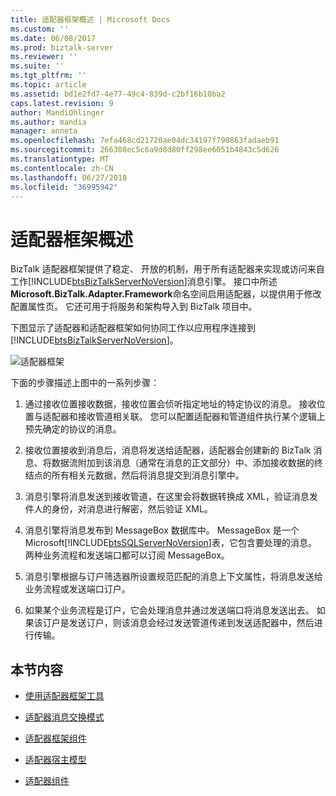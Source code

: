 ```yaml
---
title: 适配器框架概述 | Microsoft Docs
ms.custom: ''
ms.date: 06/08/2017
ms.prod: biztalk-server
ms.reviewer: ''
ms.suite: ''
ms.tgt_pltfrm: ''
ms.topic: article
ms.assetid: bd1e2fd7-4e77-49c4-839d-c2bf16b10ba2
caps.latest.revision: 9
author: MandiOhlinger
ms.author: mandia
manager: anneta
ms.openlocfilehash: 7efa468cd21720ae04dc34197f790863fadaeb91
ms.sourcegitcommit: 266308ec5c6a9d8d80ff298ee6051b4843c5d626
ms.translationtype: MT
ms.contentlocale: zh-CN
ms.lasthandoff: 06/27/2018
ms.locfileid: "36995942"
---
```

# <a name="what-is-the-adapter-framework"></a>适配器框架概述
BizTalk 适配器框架提供了稳定、 开放的机制，用于所有适配器来实现或访问来自工作[!INCLUDE[btsBizTalkServerNoVersion](../includes/btsbiztalkservernoversion-md.md)]消息引擎。 接口中所述**Microsoft.BizTalk.Adapter.Framework**命名空间启用适配器，以提供用于修改配置属性页。 它还可用于将服务和架构导入到 BizTalk 项目中。  
  
 下图显示了适配器和适配器框架如何协同工作以应用程序连接到[!INCLUDE[btsBizTalkServerNoVersion](../includes/btsbiztalkservernoversion-md.md)]。  
  
 ![适配器框架](../core/media/ebiz-sdk-adpttoday.gif "ebiz_sdk_adpttoday")  
  
 下面的步骤描述上图中的一系列步骤：  
  
1. 通过接收位置接收数据，接收位置会侦听指定地址的特定协议的消息。 接收位置与适配器和接收管道相关联。 您可以配置适配器和管道组件执行某个逻辑上预先确定的协议的消息。  
  
2. 接收位置接收到消息后，消息将发送给适配器，适配器会创建新的 BizTalk 消息、将数据流附加到该消息（通常在消息的正文部分）中、添加接收数据的终结点的所有相关元数据，然后将消息提交到消息引擎中。  
  
3. 消息引擎将消息发送到接收管道，在这里会将数据转换成 XML，验证消息发件人的身份，对消息进行解密，然后验证 XML。  
  
4. 消息引擎将消息发布到 MessageBox 数据库中。 MessageBox 是一个 Microsoft[!INCLUDE[btsSQLServerNoVersion](../includes/btssqlservernoversion-md.md)]表，它包含要处理的消息。 两种业务流程和发送端口都可以订阅 MessageBox。  
  
5. 消息引擎根据与订户筛选器所设置规范匹配的消息上下文属性，将消息发送给业务流程或发送端口订户。  
  
6. 如果某个业务流程是订户，它会处理消息并通过发送端口将消息发送出去。 如果该订户是发送订户，则该消息会经过发送管道传递到发送适配器中，然后进行传输。  
  
## <a name="in-this-section"></a>本节内容  
  
-   [使用适配器框架工具](../core/using-the-adapter-framework-tools.md)  
  
-   [适配器消息交换模式](../core/adapter-message-exchange-patterns.md)  
  
-   [适配器框架组件](../core/adapter-framework-components.md)  
  
-   [适配器宿主模型](../core/adapter-hosting-model.md)  
  
-   [适配器组件](../core/adapter-components.md)